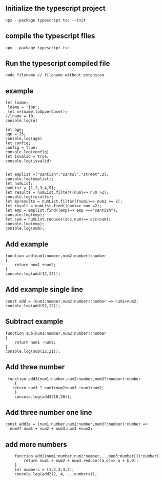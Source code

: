 
## Initialize the typescript project
```
npx --package typescript tsc --init
```

## compile the typescript files
```
npx --package typescript tsc
```

## Run the typescript compiled file
```
node filename // filename without extension
```

## example
```
let lname;
 lname = 'jon';
 let n=lname.toUpperCase();
//lname = 10;
console.log(n)

let age;
age = 25;
console.log(age)
let config;
config = true;
console.log(config)
let isvalid = true;
console.log(isvalid)


let emplist =["santish","santol","street",2];
console.log(emplist);
let numList;
numList = [1,2,3,4,5];
let results = numList.filter((num)=> num >2);
console.log(results);
let myresults = numList.filter((num1)=> num1 >= 2);
let result = numList.find((num)=> num =2);
let emp = emplist.find((emp)=> emp ==="santish");
console.log(emp);
let sum = numList.reduce((acc,num)=> acc+num);
console.log(emp);
console.log(sum);
```
## Add example
```
function add(num1:number,num2:number):number
{
    return num1 +num2;
}
console.log(add(12,12));
```
## Add example single line
```
const add = (num1:number,num2:number):number => num1+num2;
console.log(add(92,12));
```
## Subtract example

```
function sub(num1:number,num2:number):number
{
    return num1 -num2;
}
console.log(sub(22,21));
```
## Add three number
```
 function add3(num1:number,num2:number,num3?:number):number
    {
   return num3 ? num1+num2+num3 :num1+num2;
    }
    console.log(add3(10,20));
```
## Add three number one line
```
const add3e = (num1:number,num2:number,num3?:number):number =>
  num3? num1 + num2 + num3:num1 +num2;
```
## add more numbers
```
    function add2(num1:number,num2:number,...num3:number[]):number{
        return num1 + num2 + num3.reduce((a,b)=> a + b,0);
    }
    let numbers = [1,2,3,4,5];
    console.log(add2(2, 4, ...numbers));
```
